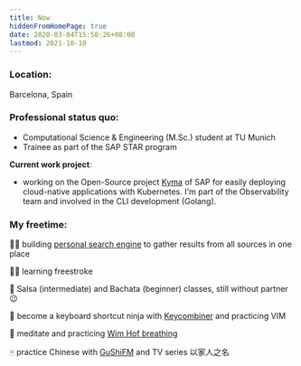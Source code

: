 ```yaml
---
title: Now
hiddenFromHomePage: true
date: 2020-03-04T15:58:26+08:00
lastmod: 2021-10-10
---
```

### Location:
Barcelona, Spain
<!-- Munich, Germany -->

<!-- {{< callout emoji="💯" text="This is the text that will show up in the callout. It can be as long as you like, but only one paragraph." >}} -->

### Professional status quo:
- Computational Science & Engineering (M.Sc.) student at TU Munich
- Trainee as part of the SAP STAR program

**Current work project**:

- working on the Open-Source project [Kyma](https://github.com/kyma-project) of SAP for easily deploying cloud-native applications with Kubernetes. I'm part of the Observability team and involved in the CLI development (Golang).

### My freetime:
<!-- 👨‍💻 climbing up the [Clean Code](https://clean-code-developer.com/) grades (currently yellow): *focus on testing and test-driven development at the moment* -->
👨‍💻 building [personal search engine](https://devpost.com/software/gerstler) to gather results from all sources in one place

🏊‍♂️ learning freestroke
<!-- ☁️ prepare for [CKAD](https://www.cncf.io/certification/ckad/) exam (Kubernetes) -->

🕺 Salsa (intermediate) and Bachata (beginner) classes, still without partner 😉
<!-- [Salsa caleña course](https://www.emdclass.com/en#lessons) -->

🥷 become a keyboard shortcut ninja with [Keycombiner](https://keycombiner.com/) and practicing VIM

<!-- ⌨️ learn shortcuts of VS code with [Keycombiner](https://keycombiner.com/) -->
🧘 meditate and practicing [Wim Hof breathing](https://www.wimhofmethod.com/practice-the-method)

🀄️ practice Chinese with [GuShiFM](https://storyfm.cn/) and TV series 以家人之名

<!-- ↗️ experimenting with tools for self-improvement (second brain) -->

